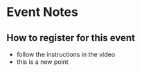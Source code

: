# Event Notes

## How to register for this event

- follow the instructions in the video
- this is a new point 